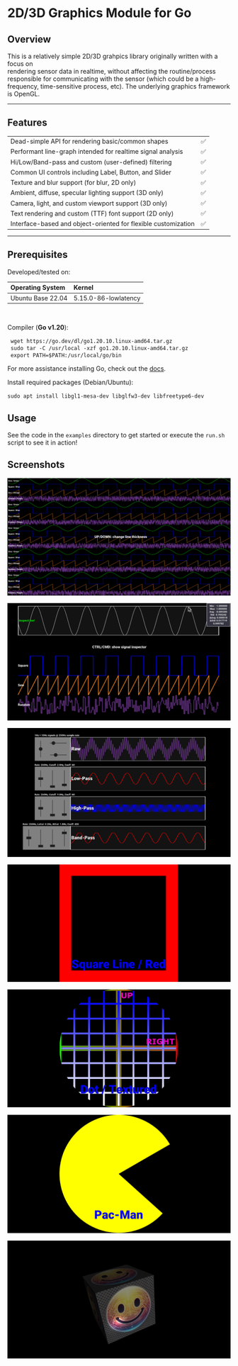 # 2D/3D Graphics Module for Go

## Overview

This is a relatively simple 2D/3D grahpics library originally written with a focus on   
rendering sensor data in realtime, without affecting the routine/process 
responsible for communicating with the sensor (which could be a high-frequency, 
time-sensitive process, etc).  The underlying graphics framework is OpenGL. 

---

## Features

 |                                                                |   |
 |----------------------------------------------------------------|:-:|
 | Dead-simple API for rendering basic/common shapes              | ✅ |
 | Performant line-graph intended for realtime signal analysis    | ✅ |
 | Hi/Low/Band-pass and custom (user-defined) filtering           | ✅ |
 | Common UI controls including Label, Button, and Slider         | ✅ |
 | Texture and blur support (for blur, 2D only)                   | ✅ |
 | Ambient, diffuse, specular lighting support (3D only)          | ✅ |
 | Camera, light, and custom viewport support (3D only)           | ✅ |
 | Text rendering and custom (TTF) font support (2D only)         | ✅ |
 | Interface-based and object-oriented for flexible customization | ✅ |


---

## Prerequisites 

Developed/tested on:

| Operating System  | Kernel               |
|:------------------|:---------------------|
| Ubuntu Base 22.04 | 5.15.0-86-lowlatency |

<br/>

Compiler (**Go v1.20**): 
```shell
 wget https://go.dev/dl/go1.20.10.linux-amd64.tar.gz
 sudo tar -C /usr/local -xzf go1.20.10.linux-amd64.tar.gz
 export PATH=$PATH:/usr/local/go/bin
```
For more assistance installing Go, check out the [docs](https://go.dev/doc/install).

Install required packages (Debian/Ubuntu):
```shell
sudo apt install libgl1-mesa-dev libglfw3-dev libfreetype6-dev  
```

## Usage 

See the code in the `examples` directory to get started or execute the `run.sh` script to see it in action!

## Screenshots

![signals](img/signal.png)  

![inspector](img/inspector.png)

![filters](img/filters.png)  

![square](img/square.png)  

![dot](img/dot.png)  

![pacman](img/pacman.png)  

![cube](img/cube.png)  
